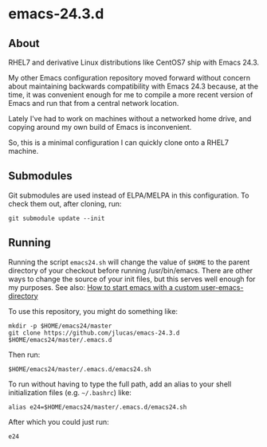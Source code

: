 emacs-24.3.d
============

About
-----

RHEL7 and derivative Linux distributions like CentOS7 ship with Emacs
24.3.

My other Emacs configuration repository moved forward without concern
about maintaining backwards compatibility with Emacs 24.3 because, at
the time, it was convenient enough for me to compile a more recent
version of Emacs and run that from a central network location.

Lately I've had to work on machines without a networked home drive,
and copying around my own build of Emacs is inconvenient.

So, this is a minimal configuration I can quickly clone onto a RHEL7
machine.

Submodules
----------

Git submodules are used instead of ELPA/MELPA in this configuration.
To check them out, after cloning, run:

    git submodule update --init

Running
-------

Running the script `emacs24.sh` will change the value of `$HOME` to
the parent directory of your checkout before running /usr/bin/emacs.
There are other ways to change the source of your init files, but this
serves well enough for my purposes.  See also: [How to start emacs
with a custom
user-emacs-directory](https://emacs.stackexchange.com/questions/4253)

To use this repository, you might do something like:

    mkdir -p $HOME/emacs24/master
    git clone https://github.com/jlucas/emacs-24.3.d $HOME/emacs24/master/.emacs.d

Then run:

    $HOME/emacs24/master/.emacs.d/emacs24.sh

To run without having to type the full path, add an alias to your
shell initialization files (e.g. `~/.bashrc`) like:

    alias e24=$HOME/emacs24/master/.emacs.d/emacs24.sh

After which you could just run:

    e24

